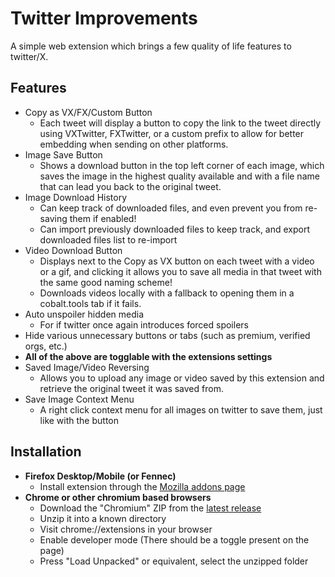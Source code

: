# Twitter Improvements

A simple web extension which brings a few quality of life features to twitter/X.


## Features

- Copy as VX/FX/Custom Button
	- Each tweet will display a button to copy the link to the tweet directly using VXTwitter, FXTwitter, or a custom prefix to allow for better embedding when sending on other platforms.
- Image Save Button
	- Shows a download button in the top left corner of each image, which saves the image in the highest quality available and with a file name that can lead you back to the original tweet.
- Image Download History
	- Can keep track of downloaded files, and even prevent you from re-saving them if enabled!
	- Can import previously downloaded files to keep track, and export downloaded files list to re-import
- Video Download Button
	- Displays next to the Copy as VX button on each tweet with a video or a gif, and clicking it allows you to save all media in that tweet with the same good naming scheme!
    - Downloads videos locally with a fallback to opening them in a cobalt.tools tab if it fails.
- Auto unspoiler hidden media
	- For if twitter once again introduces forced spoilers
- Hide various unnecessary buttons or tabs (such as premium, verified orgs, etc.)
- **All of the above are togglable with the extensions settings**
- Saved Image/Video Reversing
	- Allows you to upload any image or video saved by this extension and retrieve the original tweet it was saved from.
- Save Image Context Menu
	- A right click context menu for all images on twitter to save them, just like with the button

## Installation

- **Firefox Desktop/Mobile (or Fennec)**
	- Install extension through the [Mozilla addons page](https://addons.mozilla.org/en-GB/firefox/addon/twitter-improvements/)
- **Chrome or other chromium based browsers**
	- Download the "Chromium" ZIP from the [latest release](https://github.com/usyless/twitter-improvements/releases/latest)
	- Unzip it into a known directory
	- Visit chrome://extensions in your browser
	- Enable developer mode (There should be a toggle present on the page)
	- Press "Load Unpacked" or equivalent, select the unzipped folder
